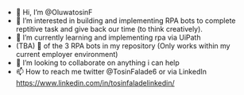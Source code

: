- 👋 Hi, I’m @OluwatosinF
- 👀 I’m interested in building and implementing RPA bots to complete reptitive task and give back our time (to think creatively).
- 🌱 I’m currently learning and implementing rpa via UiPath 
-  (TBA) 🎥 of the 3 RPA bots in my repository (Only works within my current employer environment)
- 💞️ I’m looking to collaborate on anything i can help
- 📫 How to reach me twitter @TosinFalade6 or via LinkedIn https://www.linkedin.com/in/tosinfaladelinkedin/

<!---
OluwatosinF/OluwatosinF is a ✨ special ✨ repository because its `README.md` (this file) appears on your GitHub profile.
You can click the Preview link to take a look at your changes.
--->
